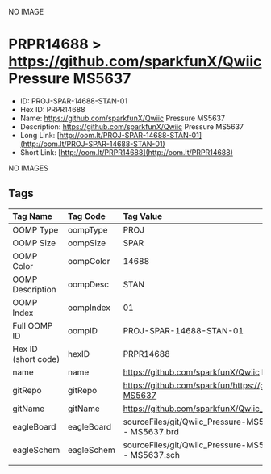


  
NO IMAGE  
# PRPR14688 > https://github.com/sparkfunX/Qwiic Pressure MS5637

- ID: PROJ-SPAR-14688-STAN-01
- Hex ID: PRPR14688
- Name: https://github.com/sparkfunX/Qwiic Pressure MS5637
- Description: https://github.com/sparkfunX/Qwiic Pressure MS5637
- Long Link: [http://oom.lt/PROJ-SPAR-14688-STAN-01](http://oom.lt/PROJ-SPAR-14688-STAN-01)
- Short Link: [http://oom.lt/PRPR14688](http://oom.lt/PRPR14688)
  
NO IMAGES  
## Tags
  

|Tag Name|Tag Code|Tag Value|
| :--- | :--- | :--- |
|OOMP Type|oompType|PROJ|
|OOMP Size|oompSize|SPAR|
|OOMP Color|oompColor|14688|
|OOMP Description|oompDesc|STAN|
|OOMP Index|oompIndex|01|
|Full OOMP ID|oompID|PROJ-SPAR-14688-STAN-01|
|Hex ID (short code)|hexID|PRPR14688|
|name|name|https://github.com/sparkfunX/Qwiic Pressure MS5637|
|gitRepo|gitRepo|https://github.com/sparkfun/https://github.com/sparkfunX/Qwiic_Pressure-MS5637|
|gitName|gitName|https://github.com/sparkfunX/Qwiic_Pressure-MS5637|
|eagleBoard|eagleBoard|sourceFiles/git/Qwiic_Pressure-MS5637/Hardware/Qwiic Pressure Sensor - MS5637.brd|
|eagleSchem|eagleSchem|sourceFiles/git/Qwiic_Pressure-MS5637/Hardware/Qwiic Pressure Sensor - MS5637.sch|
||||
